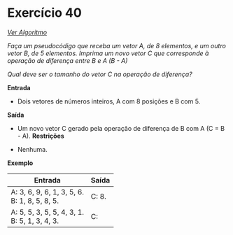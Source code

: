# Exercício 40

[*Ver Algoritmo*](Algoritmo40.md)

*Faça um pseudocódigo que receba um vetor A, de 8 elementos, e um outro vetor B, de 5 elementos. Imprima um novo vetor C que corresponde à operação de diferença entre B e A (B - A)*


*Qual deve ser o tamanho do vetor C na operação de diferença?*

**Entrada**

- Dois vetores de números inteiros, A com 8 posições e B com 5.

**Saída**

- Um novo vetor C gerado pela operação de diferença de B com A (C = B - A).
**Restrições**

- Nenhuma.

**Exemplo**

| Entrada| Saída  |
|--------------------------|------------------------------------|
|A: 3, 6, 9, 6, 1, 3, 5, 6.<br> B: 1, 8, 5, 8, 5.|C: 8.|
|A: 5, 5, 3, 5, 5, 4, 3, 1.<br>B: 5, 1, 3, 4, 3.|C:|